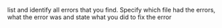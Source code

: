 list and identify all errors that you find. Specify which file had the errors, what the error was and state what you did to fix the error
